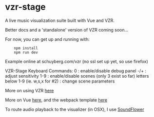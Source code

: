 # vzr-stage

A live music visualization suite built with Vue and VZR.

Better docs and a 'standalone' version of VZR coming soon...

For now, you can get up and running with:

        npm install
        npm run dev

Example online at schuyberg.com/vzr (no ssl set up yet, so use firefox)

VZR-Stage Keyboard Commands:
   0 : enable/disable debug panel
   -/+ : adjust sensitivity
   1-9 : enable/disable scenes (only 3 exist so far)
   letters below 1-9 (ie. w,s,x for #2) : change scene parameters

        
More on using VZR [here](./src/vzr/README.md)

More on Vue [here](https://vuejs.org/v2/guide/), and the webpack template [here](https://github.com/vuejs-templates/webpack)


To route audio playback to the visualizer (in OSX), I use [SoundFlower](https://github.com/mattingalls/Soundflower/releases/)
